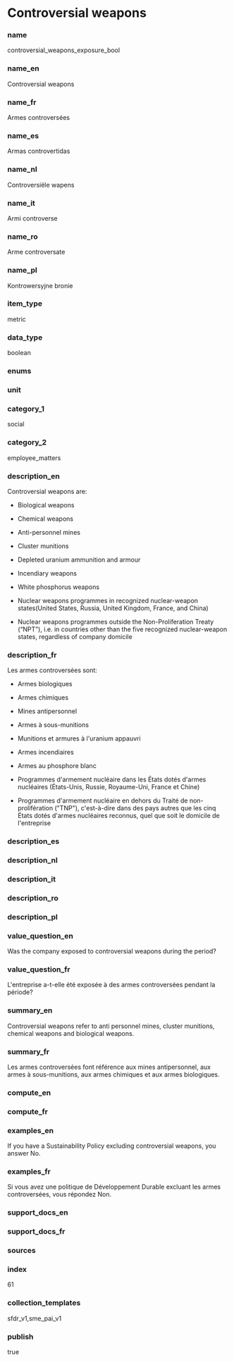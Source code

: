 # Controversial weapons

### name

controversial_weapons_exposure_bool

### name_en

Controversial weapons

### name_fr

Armes controversées

### name_es

Armas controvertidas

### name_nl

Controversiële wapens

### name_it

Armi controverse

### name_ro

Arme controversate

### name_pl

Kontrowersyjne bronie

### item_type

metric

### data_type

boolean

### enums



### unit



### category_1

social

### category_2

employee_matters

### description_en

Controversial weapons are:  

 - Biological weapons  

 - Chemical weapons  

 - Anti-personnel mines  

 - Cluster munitions  

 - Depleted uranium ammunition and armour  

 - Incendiary weapons  

 - White phosphorus weapons  

 - Nuclear weapons programmes in recognized nuclear-weapon states(United States, Russia,
 United Kingdom, France, and China)  

 - Nuclear weapons programmes outside the Non-Proliferation Treaty (“NPT”), i.e. in countries other
 than the five recognized nuclear-weapon states, regardless of company domicile  

### description_fr

Les armes controversées sont:  

 - Armes biologiques  

 - Armes chimiques  

 - Mines antipersonnel  

 - Armes à sous-munitions  

 - Munitions et armures à l'uranium appauvri  

 - Armes incendiaires  

 - Armes au phosphore blanc  

 - Programmes d'armement nucléaire dans les États dotés d'armes nucléaires (États-Unis, Russie,
 Royaume-Uni, France et Chine)  

 - Programmes d'armement nucléaire en dehors du Traité de non-prolifération ("TNP"), c'est-à-dire
 dans des pays autres
 que les cinq États dotés d'armes nucléaires reconnus, quel que soit le domicile de l'entreprise
   
### description_es

### description_nl

### description_it

### description_ro

### description_pl


### value_question_en

Was the company exposed to controversial weapons during the period?

### value_question_fr

L'entreprise a-t-elle été exposée à des armes controversées pendant
la période?

### summary_en

Controversial weapons refer to anti personnel mines, cluster
munitions, chemical weapons and biological weapons.

### summary_fr

Les armes controversées font référence aux mines
antipersonnel, aux armes à sous-munitions, aux armes chimiques et aux armes
biologiques.

### compute_en



### compute_fr



### examples_en

If you have a Sustainability Policy excluding
controversial weapons, you answer No.

### examples_fr

Si vous avez une politique de Développement Durable
excluant les armes controversées, vous répondez Non.

### support_docs_en



### support_docs_fr



### sources


            
### index

61

### collection_templates

sfdr_v1,sme_pai_v1

### publish

true
